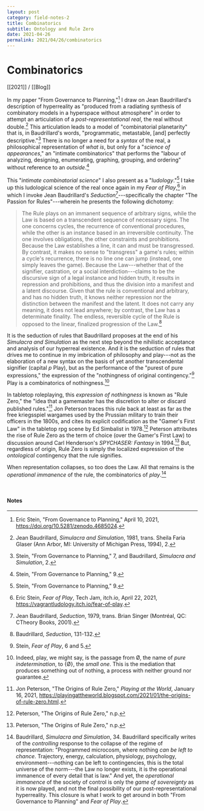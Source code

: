 ```yaml
---
layout: post
category: field-notes-2
title: Combinatorics
subtitle: Ontology and Rule Zero
date: 2021-04-26
permalink: 2021/04/26/combinatorics
---
```


# Combinatorics

[[2021]] / [[Blog]]

In my paper "From Governance to Planning,"[^1] I draw on Jean Baudrillard's description of hyperreality as "produced from a radiating synthesis of combinatory models in a hyperspace without atmosphere" in order to attempt an articulation of a *post-representational real*, the real without double.[^2] This articulation leads to a model of "combinatorial planetarity" that is, in Baudrillard's words, "programmatic, metastable, [and] perfectly descriptive."[^3] There is no longer a need for a *syntax* of the real, a philosophical representation of *what is*, but only for a "*science of appearances*," an "intimate combinatorics" that performs the "labour of analyzing, designing, enumerating, graphing, grouping, and ordering" without reference to an *outside*.[^4]

This "*intimate combinatorial science*" I also present as a "*ludology*."[^5] I take up this ludological science of the real once again in my *Fear of Play*,[^6] in which I invoke Jean Baudrillard's *Seduction*[^7]---specifically the chapter "The Passion for Rules"---wherein he presents the following dichotomy:

> The Rule plays on an immanent sequence of arbitrary signs, while the Law is based on a transcendent sequence of necessary signs. The one concerns cycles, the recurrence of conventional procedures, while the other is an instance based in an irreversible continuity. The one involves obligations, the other constraints and prohibitions. Because the Law establishes a line, it can and must be transgressed. By contrast, it makes no sense to "transgress" a game's rules; within a cycle's recurrence, there is no line one can jump (instead, one simply leaves the game). Because the Law---whether that of the signifier, castration, or a social interdiction---claims to be the discursive sign of a legal instance and hidden truth, it results in repression and prohibitions, and thus the division into a manifest and a latent discourse. Given that the rule is conventional and arbitrary, and has no hidden truth, it knows neither repression nor the distinction between the manifest and the latent. It does not carry any meaning, it does not lead anywhere; by contrast, the Law has a determinate finality. The endless, reversible cycle of the Rule is opposed to the linear, finalized progression of the Law.[^8]

It is the seduction of rules that Baudrillard proposes at the end of his *Simulacra and Simulation* as the next step beyond the nihilistic acceptance and analysis of our hyperreal existence. And it is the seduction of rules that drives me to continue in my imbrication of philosophy and play---not as the elaboration of a new syntax on the basis of yet another transcendental signifier (capital *p* Play), but as the performance of the "purest of pure expressions," the expression of the "nothingness of original contingency."[^9] Play is a combinatorics of nothingness.[^10]

In tabletop roleplaying, this *expression of nothingness* is known as "Rule Zero," the "idea that a gamemaster has the discretion to alter or discard published rules."[^11] Jon Peterson traces this rule back at least as far as the free kriegsspiel wargames used by the Prussian military to train their officers in the 1800s, and cites its explicit codification as the "Gamer's First Law" in the tabletop rpg scene by Ed Simbalist in 1978.[^12] Peterson attributes the rise of Rule Zero as the term of choice (over the Gamer's First Law) to discussion around Carl Henderson's *SPYCHASER: Fantasy* in 1994.[^13] But, regardless of origin, Rule Zero is simply the localized expression of the *ontological* contingency that the rule signifies.

When representation collapses, so too does the Law. All that remains is the *operational immanence* of the rule, the combinatorics of *play*.[^14]

<br>

#### Notes

[^1]: Eric Stein, "From Governance to Planning," April 10, 2021, <https://doi.org/10.5281/zenodo.4685024>.
[^2]: Jean Baudrillard, *Simulacra and Simulation*, 1981, trans. Sheila Faria Glaser (Ann Arbor, MI: University of Michigan Press, 1994), 2.
[^3]: Stein, "From Governance to Planning," 7, and Baudrillard, *Simulacra and Simulation*, 2.
[^4]: Stein, "From Governance to Planning," 9.
[^5]: Stein, "From Governance to Planning," 9.
[^6]: Eric Stein, *Fear of Play*, Tech Jam, itch.io, April 22, 2021, <https://vagrantludology.itch.io/fear-of-play>.
[^7]: Jean Baudrillard, *Seduction*, 1979, trans. Brian Singer (Montréal, QC: CTheory Books, 2001).
[^8]: Baudrillard, *Seduction*, 131-132.
[^9]: Stein, *Fear of Play*, 6 and 5.
[^10]: Indeed, play, we might say, is the passage from Ø, the name of *pure indetermination*, to {Ø}, the *small one*. This is the mediation that produces something out of nothing, a process with neither ground nor guarantee.
[^11]: Jon Peterson, "The Origins of Rule Zero," *Playing at the World*, January 16, 2021, <https://playingattheworld.blogspot.com/2021/01/the-origins-of-rule-zero.html>.
[^12]: Peterson, "The Origins of Rule Zero," n.p.
[^13]: Peterson, "The Origins of Rule Zero," n.p.
[^14]: Baudrillard, *Simulacra and Simulation*, 34. Baudrillard specifically writes of the *controlling* response to the collapse of the regime of representation: "Programmed microcosm, where nothing *can be left to chance*. Trajectory, energy, calculation, physiology, psychology, environment---nothing can be left to contingencies, this is the total universe of the norm---the Law no longer exists, it is the operational immanence of every detail that is law." And yet, the *operational immanence* of the society of control is only the *game of sovereignty* as it is now played, and not the final possibility of our post-representational hyperreality. This closure is what I work to get around in both "From Governance to Planning" and *Fear of Play*.
